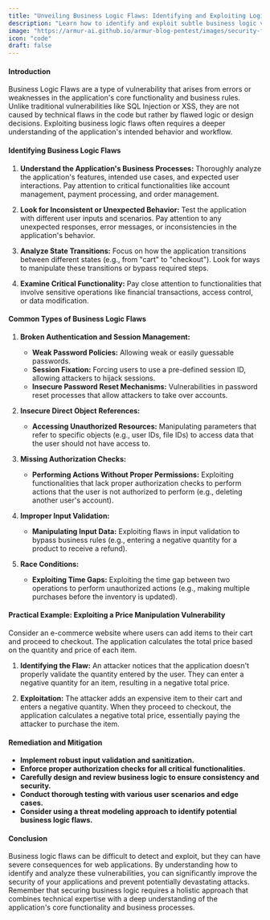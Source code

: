```yaml
---
title: "Unveiling Business Logic Flaws: Identifying and Exploiting Logic Errors for Critical Impact"
description: "Learn how to identify and exploit subtle business logic vulnerabilities in web applications that can lead to significant consequences, such as financial fraud and unauthorized access."
image: "https://armur-ai.github.io/armur-blog-pentest/images/security-fundamentals.png"
icon: "code"
draft: false
---
```

#### Introduction

Business Logic Flaws are a type of vulnerability that arises from errors or weaknesses in the application's core functionality and business rules. Unlike traditional vulnerabilities like SQL Injection or XSS, they are not caused by technical flaws in the code but rather by flawed logic or design decisions. Exploiting business logic flaws often requires a deeper understanding of the application's intended behavior and workflow.

#### Identifying Business Logic Flaws

1. **Understand the Application's Business Processes:**  Thoroughly analyze the application's features, intended use cases, and expected user interactions. Pay attention to critical functionalities like account management, payment processing, and order management.

2. **Look for Inconsistent or Unexpected Behavior:** Test the application with different user inputs and scenarios. Pay attention to any unexpected responses, error messages, or inconsistencies in the application's behavior.

3. **Analyze State Transitions:**  Focus on how the application transitions between different states (e.g., from "cart" to "checkout"). Look for ways to manipulate these transitions or bypass required steps.

4. **Examine Critical Functionality:** Pay close attention to functionalities that involve sensitive operations like financial transactions, access control, or data modification. 

#### Common Types of Business Logic Flaws

1. **Broken Authentication and Session Management:** 
   - **Weak Password Policies:** Allowing weak or easily guessable passwords.
   - **Session Fixation:** Forcing users to use a pre-defined session ID, allowing attackers to hijack sessions.
   - **Insecure Password Reset Mechanisms:**  Vulnerabilities in password reset processes that allow attackers to take over accounts. 

2. **Insecure Direct Object References:**  
   - **Accessing Unauthorized Resources:**  Manipulating parameters that refer to specific objects (e.g., user IDs, file IDs) to access data that the user should not have access to.

3. **Missing Authorization Checks:**  
   - **Performing Actions Without Proper Permissions:** Exploiting functionalities that lack proper authorization checks to perform actions that the user is not authorized to perform (e.g., deleting another user's account).

4. **Improper Input Validation:**  
   - **Manipulating Input Data:** Exploiting flaws in input validation to bypass business rules (e.g., entering a negative quantity for a product to receive a refund).

5. **Race Conditions:** 
   - **Exploiting Time Gaps:** Exploiting the time gap between two operations to perform unauthorized actions (e.g., making multiple purchases before the inventory is updated).

#### Practical Example: Exploiting a Price Manipulation Vulnerability

Consider an e-commerce website where users can add items to their cart and proceed to checkout. The application calculates the total price based on the quantity and price of each item. 

1. **Identifying the Flaw:** An attacker notices that the application doesn't properly validate the quantity entered by the user. They can enter a negative quantity for an item, resulting in a negative total price.

2. **Exploitation:** The attacker adds an expensive item to their cart and enters a negative quantity. When they proceed to checkout, the application calculates a negative total price, essentially paying the attacker to purchase the item.

#### Remediation and Mitigation

* **Implement robust input validation and sanitization.**
* **Enforce proper authorization checks for all critical functionalities.**
* **Carefully design and review business logic to ensure consistency and security.**
* **Conduct thorough testing with various user scenarios and edge cases.**
* **Consider using a threat modeling approach to identify potential business logic flaws.**


#### Conclusion

Business logic flaws can be difficult to detect and exploit, but they can have severe consequences for web applications. By understanding how to identify and analyze these vulnerabilities, you can significantly improve the security of your applications and prevent potentially devastating attacks. Remember that securing business logic requires a holistic approach that combines technical expertise with a deep understanding of the application's core functionality and business processes. 